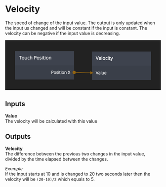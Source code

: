 # Velocity
The speed of change of the input value. The output is only updated when the input us changed
and will be constant if the input is constant. The velocity can be negative if the input value is decreasing.

![](velocity.png)

<div class = "node-inputs">

## Inputs
**Value**  
The velocity will be calculated with this value

</div>

<div class = "node-outputs">

## Outputs
**Velocity**  
The difference between the previous two changes in the input value, divided by the time elapsed between the changes.

</div>

*Example*  
If the input starts at 10 and is changed to 20 two seconds later then the velocity will be `(20-10)/2` which equals to 5.
